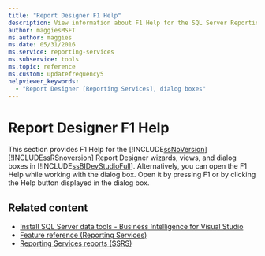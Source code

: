 ```yaml
---
title: "Report Designer F1 Help"
description: View information about F1 Help for the SQL Server Reporting Services Report Designer wizards, views, and dialog boxes in SQL Server Data Tools.
author: maggiesMSFT
ms.author: maggies
ms.date: 05/31/2016
ms.service: reporting-services
ms.subservice: tools
ms.topic: reference
ms.custom: updatefrequency5
helpviewer_keywords:
  - "Report Designer [Reporting Services], dialog boxes"
---
```

# Report Designer F1 Help
  This section provides F1 Help for the [!INCLUDE[ssNoVersion](../../includes/ssnoversion-md.md)] [!INCLUDE[ssRSnoversion](../../includes/ssrsnoversion-md.md)] Report Designer wizards, views, and dialog boxes in [!INCLUDE[ssBIDevStudioFull](../../includes/ssbidevstudiofull-md.md)]. Alternatively, you can open the F1 Help while working with the dialog box. Open it by pressing F1 or by clicking the Help button displayed in the dialog box.  
  
## Related content
+ [Install SQL Server data tools - Business Intelligence for Visual Studio](/previous-versions/sql/)
+ [Feature reference (Reporting Services)](../../reporting-services/feature-reference-reporting-services.md)
+ [Reporting Services reports (SSRS)](../../reporting-services/reports/reporting-services-reports-ssrs.md) 
   
  
